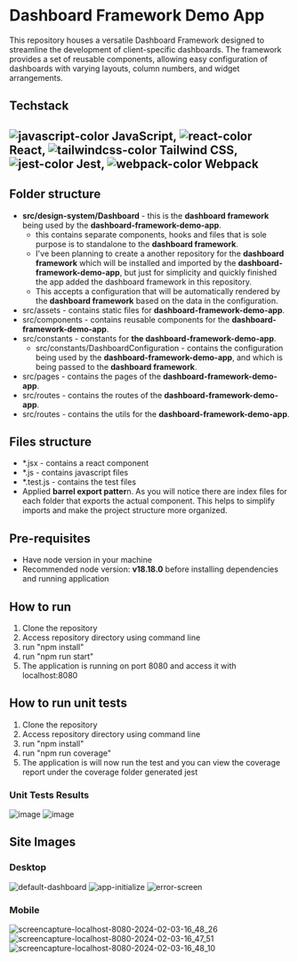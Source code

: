 # Dashboard Framework Demo App
This repository houses a versatile Dashboard Framework designed to streamline the development of client-specific dashboards. The framework provides a set of reusable components, allowing easy configuration of dashboards with varying layouts, column numbers, and widget arrangements.

## Techstack
##  ![javascript-color](https://github.com/jercatallo/dashboard-framework-demo-app/assets/49897728/5baa6eb0-ef53-49a2-9445-328f78567010) JavaScript, ![react-color](https://github.com/jercatallo/dashboard-framework-demo-app/assets/49897728/298662a4-b2b8-45c2-81c1-b8b199bd4e77) React, ![tailwindcss-color](https://github.com/jercatallo/dashboard-framework-demo-app/assets/49897728/4df9e04f-2c66-4bc9-89f8-5c466c3a9ea0) Tailwind CSS, ![jest-color](https://github.com/jercatallo/dashboard-framework-demo-app/assets/49897728/4d0a5aa0-e98a-4632-b7b7-36f9e035bbc9) Jest, ![webpack-color](https://github.com/jercatallo/dashboard-framework-demo-app/assets/49897728/5a8db7ff-5cc7-4def-84d0-6475e4f49db0) Webpack

## Folder structure
- **src/design-system/Dashboard** - this is the **dashboard framework** being used by the **dashboard-framework-demo-app**.
   - this contains separate components, hooks and files that is sole purpose is to standalone to the **dashboard framework**.
   - I've been planning to create a another repository for the **dashboard framework** which will be installed and imported by the **dashboard-framework-demo-app**, but just for simplicity and quickly finished the app added the dashboard framework in this repository.
   - This accepts a configuration that will be automatically rendered by the **dashboard framework** based on the data in the configuration.
- src/assets - contains static files for **dashboard-framework-demo-app**.
- src/components - contains reusable components for the **dashboard-framework-demo-app**.
- src/constants - constants for **the dashboard-framework-demo-app**.
   - src/constants/DashboardConfiguration - contains the configuration being used by the **dashboard-framework-demo-app**, and which is being passed to the **dashboard framework**.
- src/pages - contains the pages of the **dashboard-framework-demo-app**.
- src/routes - contains the routes of the **dashboard-framework-demo-app**.
- src/routes - contains the utils for the **dashboard-framework-demo-app**.
  
## Files structure
- *.jsx - contains a react component
- *.js - contains javascript files
- *.test.js - contains the test files
- Applied **barrel export patter**n. As you will notice there are index files for each folder that exports the actual component. This helps to simplify imports and make the project structure more organized.

## Pre-requisites
- Have node version in your machine
- Recommended node version: **v18.18.0** before installing dependencies and running application
  
## How to run
1. Clone the repository
2. Access repository directory using command line
3. run "npm install"
4. run "npm run start"
5. The application is running on port 8080 and access it with localhost:8080

## How to run unit tests
1. Clone the repository
2. Access repository directory using command line
3. run "npm install"
4. run "npm run coverage"
5. The application is will now run the test and you can view the coverage report under the coverage folder generated jest

### Unit Tests Results
![image](https://github.com/jercatallo/dashboard-framework-demo-app/assets/49897728/4bdcc1b9-533c-458d-bb6c-0db3fc522509)
![image](https://github.com/jercatallo/dashboard-framework-demo-app/assets/49897728/59ec2a1c-2af1-43ba-80db-bcfb583f14aa)

## Site Images
### Desktop
![default-dashboard](https://github.com/jercatallo/dashboard-framework-demo-app/assets/49897728/0f253a4e-168e-47e5-90b7-180a9b843f12)
![app-initialize](https://github.com/jercatallo/dashboard-framework-demo-app/assets/49897728/c084ffb2-17ca-4198-857e-0e5a4f7cc267)
![error-screen](https://github.com/jercatallo/dashboard-framework-demo-app/assets/49897728/8b791752-8198-4462-acb9-4953e58f7f09)

### Mobile
![screencapture-localhost-8080-2024-02-03-16_48_26](https://github.com/jercatallo/dashboard-framework-demo-app/assets/49897728/a52ae387-6f54-4ecc-a3c7-8e4d6f8ae1c6) <br/>
![screencapture-localhost-8080-2024-02-03-16_47_51](https://github.com/jercatallo/dashboard-framework-demo-app/assets/49897728/d75ff29f-1df8-4ac7-8241-65739c1078c4)  <br/>
![screencapture-localhost-8080-2024-02-03-16_48_10](https://github.com/jercatallo/dashboard-framework-demo-app/assets/49897728/9b43cf84-2d35-4a8d-8aad-2304c0dc62ea)  <br/>

